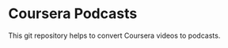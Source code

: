 Coursera Podcasts
===================

This git repository helps to convert Coursera videos to podcasts. 

